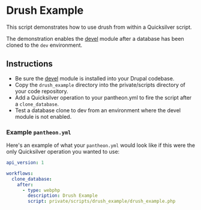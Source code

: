 # Drush Example #

This script demonstrates how to use drush from within a Quicksilver script.

The demonstration enables the [devel](https://www.drupal.org/project/devel) module after a database has been cloned to the `dev` environment.

## Instructions ##

- Be sure the [devel](https://www.drupal.org/project/devel) module is installed into your Drupal codebase.
- Copy the `drush_example` directory into the private/scripts directory of your code repository.
- Add a Quicksilver operation to your pantheon.yml to fire the script after a `clone_database`.
- Test a database clone to dev from an environment where the devel module is not enabled.

### Example `pantheon.yml` ###

Here's an example of what your `pantheon.yml` would look like if this were the only Quicksilver operation you wanted to use:

```yaml
api_version: 1

workflows:
  clone_database:
    after:
      - type: webphp
        description: Drush Example
        script: private/scripts/drush_example/drush_example.php
```
